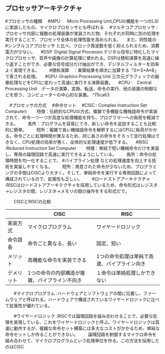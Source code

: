 ## プロセッサアーキテクチャ
#プロセッサの種類
　#MPU :　Micro Processing Unit,CPUの機能を一つのLSIに実装したもの、マイクロプロセッサとも呼ばれる
　#マルチコアプロセッサ :プロセッサ内部に複数の処理装置が実装された物、それぞれが同時に別の処理を実行することで、プロセッサ全体の処理性能を高められる。
　また、同性能の #シングルコアプロセッサ と比べ、クロック周波数を低く抑えられるため、消費電力が少ない。
　#DSP :Digital Signal Processor.デジタル信号に特化したマイクロプロセッサ、音声や画像の計算処理に使われる。DSPは積和演算を高速に繰り返すことができ、必要な信号成分だけ抽出ができ、デジタルフィルターを効率よく実現できる。
　　#積和演算　：乗算結果を順次に加算する「S←S+A\*B」で表される処理。
　#GPU :Graphics Processing Unit 三次元グラフィックの画像処理などをCPUに変わって高速に実行する演算装置。
　#CPU :　Central Processing Unit　データの演算、変換、転送、命令の実行、他の装置の制御などを担う、コンピューターの中心的な装置。 ^75ca63

　#プロセッサの方式
　#命令セット
　#CISC : Complex Instruction Set Computer)
　　特徴：伝統的なCPUの方式、複雑で多機能な機械語命令が実装されて、命令一つ一つが高度な処理機能を持ち、プログラマーへの負担を軽減できる。
　　長所：プログラムを容易にでき、新しい命令を追加することも比較的に簡単。
　　短所：複雑で長い機械語命令を解釈するにはCPUに負荷がかかる。命令ごとに処理時間が異なるため、同じ長さの命令をそろって並行処理はできなく、CPU処理の効率が悪く、全体的な処理速度が低下する。
　#RISC :Reduced Instruction Set Computer
　　特徴：単純で短い機械命令だけを実装し、専用の論理回路で高速に実行できるようにしている。
　　長所：命令の処理時間を均一化することで、 #パイプライン処理 などの処理速度を向上する技術を実装しやすくなる。
　　短所：用意された命令が少ないため、プログラミングの手間はCISCより大きく。そして、単純命令を実行する専用回路によって構成されているので、拡張性も乏しい。
　　#ロードストアアーキテクチャ :RISCはロードストアアーキテクチャを採用しているため、命令形式はレジスタ→レジスタの間、レジスタ→メモリの間の操作をする形式だで。

　　CISCとRISCの比較

| |CISC|RISC|
|-|-|-|
|実装方式|マイクロプログラム|ワイヤードロジック|
|命令語長|命令ごと異なる、長い|固定、短い|
|メリット|高機能な命令を実装できる|1つの命令処理は単純で高速、パイプライン向き|
|デメリット|1つの命令の内部構造が複雑、パイプライン不向き|１命令は単純処理しかできない|

　　#マイクロプログラム :ハードウェアとソフトウェアの間に位置し、ファームウェアと呼ばれる。ハードウェアで構成されているワイヤードロジックに比べて拡張性が優れている。

　　#ワイヤードロジック :RISCでは論理回路を組み合わせることで、必要な処理を実現している、これをワイヤードロジックと呼ぶ。ワイヤードロジックは高速に動作するが、複雑な命令セット構築には多大なコストがかかるため、単純な命令セットしか作ることができない。
　　論理回路を制御するマイクロ命令を組み合わせて、マイクロプログラムという処理単位を作る。この方法を採用したのはCISC
